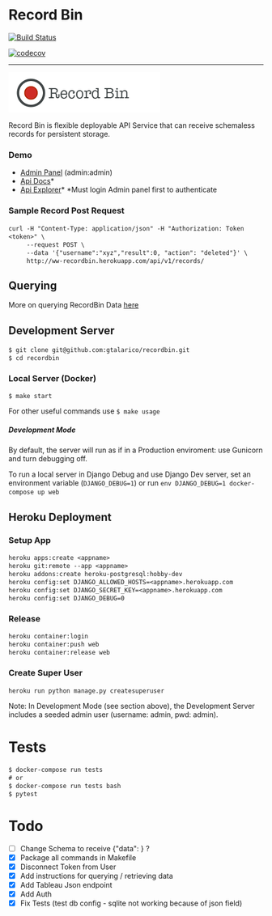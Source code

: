 # Record Bin

[![Build Status](https://travis-ci.org/gtalarico/recordbin-python.svg?branch=master)](https://travis-ci.org/gtalarico/recordbin-python)

[![codecov](https://codecov.io/gh/gtalarico/recordbin-python/branch/master/graph/badge.svg)](https://codecov.io/gh/gtalarico/recordbin-python)

---

![project-logo](https://github.com/gtalarico/recordbin/blob/master/art/logo.png)

Record Bin is flexible deployable API Service that can receive schemaless records for persistent storage.

### Demo

- [Admin Panel](http://ww-recordbin.herokuapp.com/) (admin:admin)
- [Api Docs](http://ww-recordbin.herokuapp.com/redoc/)\*
- [Api Explorer](http://ww-recordbin.herokuapp.com/api/v1/)\*
  \*Must login Admin panel first to authenticate

### Sample Record Post Request

```
curl -H "Content-Type: application/json" -H "Authorization: Token <token>" \
     --request POST \
     --data '{"username":"xyz","result":0, "action": "deleted"}' \
     http://ww-recordbin.herokuapp.com/api/v1/records/
```

## Querying

More on querying RecordBin Data [here](https://github.com/gtalarico/recordbin/blob/master/QUERYING.md)

## Development Server

```
$ git clone git@github.com:gtalarico/recordbin.git
$ cd recordbin
```

### Local Server (Docker)

```
$ make start
```

For other useful commands use `$ make usage`

##### Development Mode

By default, the server will run as if in a Production enviroment:
use Gunicorn and turn debugging off.

To run a local server in Django Debug and use Django Dev server,
set an environment variable (`DJANGO_DEBUG=1`) or run
`env DJANGO_DEBUG=1 docker-compose up web`

## Heroku Deployment

### Setup App

```
heroku apps:create <appname>
heroku git:remote --app <appname>
heroku addons:create heroku-postgresql:hobby-dev
heroku config:set DJANGO_ALLOWED_HOSTS=<appname>.herokuapp.com
heroku config:set DJANGO_SECRET_KEY=<appname>.herokuapp.com
heroku config:set DJANGO_DEBUG=0
```

### Release

```
heroku container:login
heroku container:push web
heroku container:release web
```

### Create Super User

```
heroku run python manage.py createsuperuser
```

Note: In Development Mode (see section above),
the Development Server includes a seeded admin user
(username: admin, pwd: admin).

# Tests

```
$ docker-compose run tests
# or
$ docker-compose run tests bash
$ pytest
```

# Todo

- [ ] Change Schema to receive {"data": } ?
- [x] Package all commands in Makefile
- [x] Disconnect Token from User
- [x] Add instructions for querying / retrieving data
- [x] Add Tableau Json endpoint
- [x] Add Auth
- [x] Fix Tests (test db config - sqlite not working because of json field)
